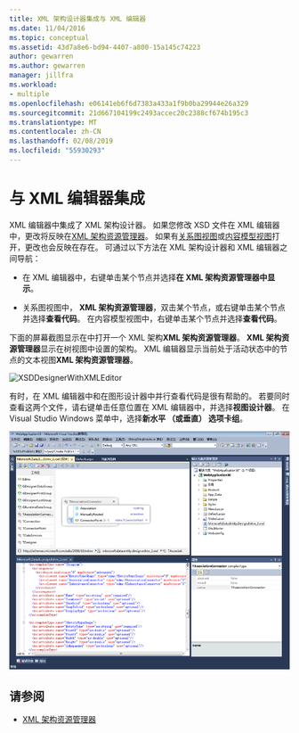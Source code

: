 ```yaml
---
title: XML 架构设计器集成与 XML 编辑器
ms.date: 11/04/2016
ms.topic: conceptual
ms.assetid: 43d7a8e6-bd94-4407-a800-15a145c74223
author: gewarren
ms.author: gewarren
manager: jillfra
ms.workload:
- multiple
ms.openlocfilehash: e06141eb6f6d7383a433a1f9b0ba29944e26a329
ms.sourcegitcommit: 21d667104199c2493accec20c2388cf674b195c3
ms.translationtype: MT
ms.contentlocale: zh-CN
ms.lasthandoff: 02/08/2019
ms.locfileid: "55930293"
---
```

# <a name="integration-with-xml-editor"></a>与 XML 编辑器集成

XML 编辑器中集成了 XML 架构设计器。 如果您修改 XSD 文件在 XML 编辑器中，更改将反映在[XML 架构资源管理器](../xml-tools/xml-schema-explorer.md)。 如果有[关系图视图](../xml-tools/graph-view.md)或[内容模型视图](../xml-tools/content-model-view.md)打开，更改也会反映在存在。 可通过以下方法在 XML 架构设计器和 XML 编辑器之间导航：

-   在 XML 编辑器中，右键单击某个节点并选择**在 XML 架构资源管理器中显示**。

-   关系图视图中， **XML 架构资源管理器**，双击某个节点，或右键单击某个节点并选择**查看代码**。 在内容模型视图中，右键单击某个节点并选择**查看代码**。

下面的屏幕截图显示在中打开一个 XML 架构**XML 架构资源管理器**。 **XML 架构资源管理器**显示在树视图中设置的架构。 XML 编辑器显示当前处于活动状态中的节点的文本视图**XML 架构资源管理器**。

![XSDDesignerWithXMLEditor](../xml-tools/media/xsddesignerwithxmleditor.gif)

有时，在 XML 编辑器中和在图形设计器中并行查看代码是很有帮助的。 若要同时查看这两个文件，请右键单击任意位置在 XML 编辑器中，并选择**视图设计器**。 在 Visual Studio Windows 菜单中，选择**新水平 （或垂直） 选项卡组**。

![XSDDesignerWithXMLEditorAndCMV](../xml-tools/media/xsddesignerwithxmleditorandcmv.gif)

## <a name="see-also"></a>请参阅

- [XML 架构资源管理器](../xml-tools/xml-schema-explorer.md)
